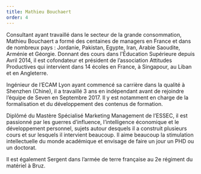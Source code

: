```yaml
---
title: Mathieu Bouchaert
order: 4
---
```


Consultant ayant travaillé dans le secteur de la grande consommation, Mathieu Bouchaert a formé des centaines de managers en France et dans de nombreux pays : Jordanie, Pakistan, Egypte, Iran, Arabie Saoudite, Arménie et Géorgie. Donnant des cours dans l'Éducation Supérieure depuis Avril 2014, il est cofondateur et président de l’association Attitudes Productives qui intervient dans 14 écoles en France, à Singapour, au Liban et en Angleterre.

Ingénieur de l’ECAM Lyon ayant commencé sa carrière dans la qualité à Shenzhen (Chine), il a travaillé 3 ans en indépendant avant de rejoindre l’équipe de Seven en Septembre 2017. Il y est notamment en charge de la formalisation et du développement des contenus de formation.

Diplômé du Mastère Spécialisé Marketing Management de l’ESSEC, il est passionné par les guerres d’influence, l’intelligence économique et le développement personnel, sujets autour desquels il a construit plusieurs cours et sur lesquels il intervient beaucoup. Il aime beaucoup la stimulation intellectuelle du monde académique et envisage de faire un jour un PHD ou un doctorat.

Il est également Sergent dans l’armée de terre française au 2e régiment du matériel à Bruz.

